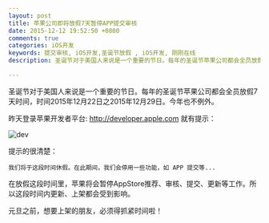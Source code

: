 ```yaml
---
layout: post
title: 苹果公司即将放假7天暂停APP提交审核
date: 2015-12-12 19:52:50 +0800
comments: true
categories: iOS开发
keywords: 提交审核, iOS开发,圣诞节放假 , iOS开发, 刚刚在线
description: 圣诞节对于美国人来说是一个重要的节日。每年的圣诞节苹果公司都会全员放假7天时间，时间2015年12月22日之2015年12月29日。今年也不例外。

---
```





圣诞节对于美国人来说是一个重要的节日。每年的圣诞节苹果公司都会全员放假7天时间，时间2015年12月22日之2015年12月29日。今年也不例外。

昨天登录苹果开发者平台: http://developer.apple.com 就有提示：

![dev](http://images.90159.com/12/AppStore.png)

提示的很清楚：

	我们将于这段时间休假。在此期间，我们会停用一些功能，如 APP 提交等...

在放假这段时间里，苹果将会暂停AppStore推荐、审核、提交、更新等工作。所以这段时间内更新、上架都会受到影响。

元旦之前，想要上架的朋友，必须得抓紧时间啦！